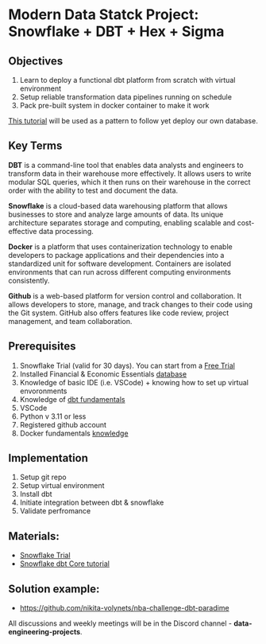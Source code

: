 # Modern Data Statck Project: Snowflake + DBT + Hex + Sigma

## Objectives

1. Learn to deploy a functional dbt platform from scratch with virtual environment
2. Setup reliable transformation data pipelines running on schedule
3. Pack pre-built system in docker container to make it work

[This tutorial](https://quickstarts.snowflake.com/guide/data_teams_with_dbt_core/index.html#0) will be used as a pattern to follow yet deploy our own database.

## Key Terms

**DBT** is a command-line tool that enables data analysts and engineers to transform data in their warehouse more effectively. It allows users to write modular SQL queries, which it then runs on their warehouse in the correct order with the ability to test and document the data.

**Snowflake** is a cloud-based data warehousing platform that allows businesses to store and analyze large amounts of data. Its unique architecture separates storage and computing, enabling scalable and cost-effective data processing.

**Docker** is a platform that uses containerization technology to enable developers to package applications and their dependencies into a standardized unit for software development. Containers are isolated environments that can run across different computing environments consistently.

**Github** is a web-based platform for version control and collaboration. It allows developers to store, manage, and track changes to their code using the Git system. GitHub also offers features like code review, project management, and team collaboration.

## Prerequisites

1. Snowflake Trial (valid for 30 days). You can start from a [Free Trial](https://signup.snowflake.com/)
3. Installed Financial & Economic Essentials [database](https://app.snowflake.com/marketplace/listing/GZTSZAS2KF7/cybersyn-inc-financial-economic-essentials?available=installed)
2. Knowledge of basic IDE (i.e. VSCode) + knowing how to set up virtual envoronments
3. Knowledge of [dbt fundamentals](https://courses.getdbt.com/courses/fundamentals)
4. VSCode
5. Python v 3.11 or less 
5. Registered github account
6. Docker fundamentals [knowledge](https://www.youtube.com/watch?v=pg19Z8LL06w&t=1282)

## Implementation

1. Setup git repo
2. Setup virtual environment
3. Install dbt
4. Initiate integration between dbt & snowflake
5. Validate perfromance

## Materials:
- [Snowflake Trial](link)
- [Snowflake dbt Core tutorial](https://quickstarts.snowflake.com/guide/data_teams_with_dbt_core/index.html#0)

## Solution example:
- https://github.com/nikita-volynets/nba-challenge-dbt-paradime

All discussions and weekly meetings will be in the Discord channel - **data-engineering-projects**.



